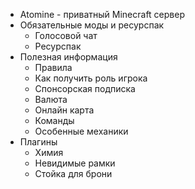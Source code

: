 - Atomine - приватный Minecraft сервер
- Обязательные моды и ресурспак
    - Голосовой чат
    - Ресурспак
- Полезная информация
    - Правила
    - Как получить роль игрока
    - Спонсорская подписка
    - Валюта
    - Онлайн карта
    - Команды
    - Особенные механики
- Плагины
    - Химия
    - Невидимые рамки
    - Стойка для брони